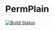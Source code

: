 # PermPlain

[![Build Status](https://travis-ci.org/jlapeyre/PermPlain.jl.svg?branch=master)](https://travis-ci.org/jlapeyre/PermPlain.jl)
